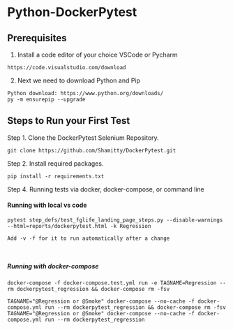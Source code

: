 # Python-DockerPytest

## Prerequisites

1. Install a code editor of your choice VSCode or Pycharm

```
https://code.visualstudio.com/download
```

2. Next we need to download Python and Pip

```
Python download: https://www.python.org/downloads/ 
py -m ensurepip --upgrade
```

## Steps to Run your First Test

Step 1. Clone the DockerPytest Selenium Repository.

```
git clone https://github.com/Shamitty/DockerPytest.git
```

Step 2. Install required packages.

```
pip install -r requirements.txt
```

Step 4. Running tests via docker, docker-compose, or command line

#### Running with local vs code 
```
pytest step_defs/test_fglife_landing_page_steps.py --disable-warnings --html=reports/dockerpytest.html -k Regression

Add -v -f for it to run automatically after a change



```

##### Running with docker-compose

```
docker-compose -f docker-compose.test.yml run -e TAGNAME=Regression --rm dockerpytest_regression && docker-compose rm -fsv

TAGNAME="@Regression or @Smoke" docker-compose --no-cache -f docker-compose.yml run --rm dockerpytest_regression && docker-compose rm -fsv
TAGNAME="@Regression or @Smoke" docker-compose --no-cache -f docker-compose.yml run --rm dockerpytest_regression
```